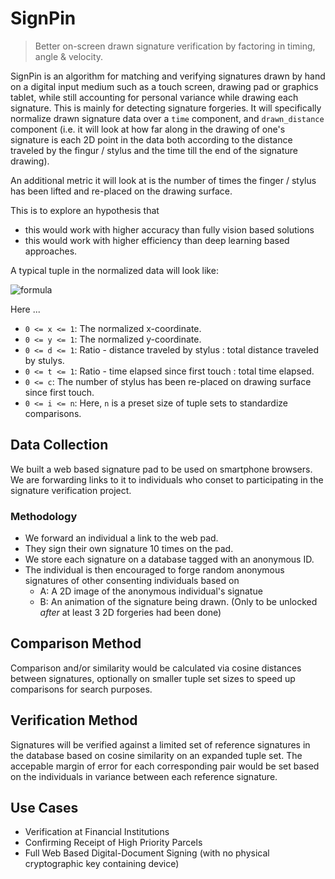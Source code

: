 # SignPin
> Better on-screen drawn signature verification by factoring in timing, angle & velocity.

SignPin is an algorithm for matching and verifying signatures drawn by hand on a digital input medium such as a touch screen, drawing pad or graphics tablet, while still accounting for personal variance while drawing each signature. This is mainly for detecting signature forgeries. It will specifically normalize drawn signature data over a `time` component, and `drawn_distance` component (i.e. it will look at how far along in the drawing of one's signature is each 2D point in the data both according to the distance traveled by the fingur / stylus and the time till the end of the signature drawing).

An additional metric it will look at is the number of times the finger / stylus has been lifted and re-placed on the drawing surface.

This is to explore an hypothesis that
- this would work with higher accuracy than fully vision based solutions
- this would work with higher efficiency than deep learning based approaches.

A typical tuple in the normalized data will look like:

![formula](https://render.githubusercontent.com/render/math?math=(x,%20y,%20d,%20t,%20c)_i)

Here ...

- `0 <= x <= 1`: The normalized x-coordinate.
- `0 <= y <= 1`: The normalized y-coordinate.
- `0 <= d <= 1`: Ratio - distance traveled by stylus : total distance traveled by stulys.
- `0 <= t <= 1`: Ratio - time elapsed since first touch : total time elapsed.
- `0 <= c`: The number of stylus has been re-placed on drawing surface since first touch.
- `0 <= i <= n`: Here, `n` is a preset size of tuple sets to standardize comparisons.

## Data Collection
We built a web based signature pad to be used on smartphone browsers. We are forwarding links to it to individuals who conset to
participating in the signature verification project.

### Methodology
- We forward an individual a link to the web pad.
- They sign their own signature 10 times on the pad.
- We store each signature on a database tagged with an anonymous ID.
- The individual is then encouraged to forge random anonymous signatures of other consenting individuals based on
  - A: A 2D image of the anonymous individual's signatue
  - B: An animation of the signature being drawn. (Only to be unlocked _after_ at least 3 2D forgeries had been done)

## Comparison Method
Comparison and/or similarity would be calculated via cosine distances between signatures,
optionally on smaller tuple set sizes to speed up comparisons for search purposes.

## Verification Method
Signatures will be verified against a limited set of reference signatures in the database based on cosine similarity
on an expanded tuple set. The accepable margin of error for each corresponding pair would be set based on the individuals
in variance between each reference signature.

## Use Cases

- Verification at Financial Institutions
- Confirming Receipt of High Priority Parcels
- Full Web Based Digital-Document Signing (with no physical cryptographic key containing device)
